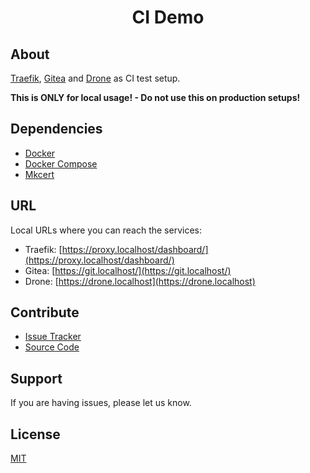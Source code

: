 <p align="center">
 <h1 align="center">CI Demo</h1>
</p>

## About

[Traefik](https://traefik.io/), [Gitea](https://gitea.io/en-us/) and [Drone](https://drone.io/) as CI test setup.

**This is ONLY for local usage! - Do not use this on production setups!**

## Dependencies

- [Docker](https://docker.com)
- [Docker Compose](https://docs.docker.com/compose)
- [Mkcert](https://github.com/FiloSottile/mkcert)


## URL

Local URLs where you can reach the services:

- Traefik: [https://proxy.localhost/dashboard/](https://proxy.localhost/dashboard/)
- Gitea: [https://git.localhost/](https://git.localhost/)
- Drone: [https://drone.localhost](https://drone.localhost)

## Contribute

- [Issue Tracker](https://github.com/testthedocs/ci-demo/issues)
- [Source Code](https://github.com/testthedocs/ci-demo)

## Support

If you are having issues, please let us know.

## License

[MIT](https://choosealicense.com/licenses/mit)


